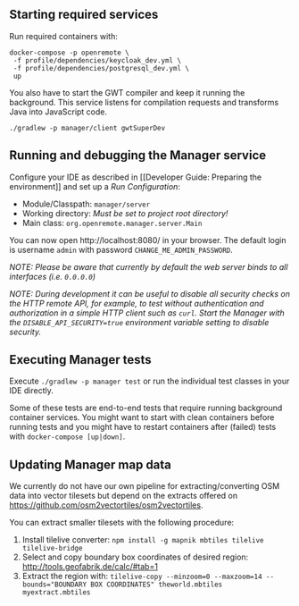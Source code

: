 ## Starting required services

Run required containers with:

```
docker-compose -p openremote \
 -f profile/dependencies/keycloak_dev.yml \
 -f profile/dependencies/postgresql_dev.yml \
 up
```

You also have to start the GWT compiler and keep it running the background. This service listens for compilation requests and transforms Java into JavaScript code.

```
./gradlew -p manager/client gwtSuperDev
```

## Running and debugging the Manager service

Configure your IDE as described in [[Developer Guide: Preparing the  environment]] and set up a *Run Configuration*:

- Module/Classpath: `manager/server`
- Working directory: *Must be set to project root directory!*
- Main class: `org.openremote.manager.server.Main`

You can now open http://localhost:8080/ in your browser. The default login is username `admin` with password `CHANGE_ME_ADMIN_PASSWORD`.

*NOTE: Please be aware that currently by default the web server binds to all interfaces (i.e. `0.0.0.0`)*

*NOTE: During development it can be useful to disable all security checks on the HTTP remote API, for example, to test without authentication and authorization in a simple HTTP client such as `curl`. Start the Manager with the `DISABLE_API_SECURITY=true` environment variable setting to disable security.*

## Executing Manager tests

Execute `./gradlew -p manager test` or run the individual test classes in your IDE directly.

Some of these tests are end-to-end tests that require running background container services. You might want to start with clean containers before running tests and you might have to restart containers after (failed) tests with `docker-compose [up|down]`.

## Updating Manager map data

We currently do not have our own pipeline for extracting/converting OSM data into vector tilesets but depend on the extracts offered on https://github.com/osm2vectortiles/osm2vectortiles.

You can extract smaller tilesets with the following procedure:

1. Install tilelive converter: 
    `npm install -g mapnik mbtiles tilelive tilelive-bridge`
1. Select and copy boundary box coordinates of desired region: 
    http://tools.geofabrik.de/calc/#tab=1 
1. Extract the region with: 
    `tilelive-copy --minzoom=0 --maxzoom=14 --bounds="BOUNDARY BOX COORDINATES" theworld.mbtiles myextract.mbtiles`

<!--
## Configuring security

In an OpenRemote system, servers use certificates to authenticate themselves to clients. Simple default TLS certificates (and the private key only known to the server(s)) have been created with:

```
#!/bin/bash

rm /tmp/or-*.jks /tmp/or-*.cer

keytool -genkeypair -alias "openremote" \
    -noprompt -keyalg RSA -validity 9999 -keysize 2048 \
    -dname "CN=openremote" \
    -keypass CHANGE_ME_SSL_KEY_STORE_PASSWORD \
    -keystore /tmp/or-keystore.jks \
    -storepass CHANGE_ME_SSL_KEY_STORE_PASSWORD

keytool -exportcert \
    -alias "openremote" \
    -keystore /tmp/or-keystore.jks \
    -storepass CHANGE_ME_SSL_KEY_STORE_PASSWORD \
    -file /tmp/or-certificate.cer

keytool -importcert -noprompt \
    -alias "openremote" \
    -file /tmp/or-certificate.cer \
    -keystore /tmp/or-truststore.jks \
    -storepass CHANGE_ME_SSL_KEY_STORE_PASSWORD

keytool -list -v \
    -keystore /tmp/or-keystore.jks \
    -storepass CHANGE_ME_SSL_KEY_STORE_PASSWORD

cp /tmp/or-keystore.jks controller/conf/keystore.jks
cp /tmp/or-truststore.jks controller/conf/truststore.jks

cp /tmp/or-keystore.jks beehive/ccs/conf/keystore.jks

```

At a minimum, you should re-create the stores and private key with your own passwords when deploying OpenRemote.

TODO: Unify default CAs in trust stores in all server systems, which (root) CAs should stay and what is the setup we recommend for OpenRemote users, etc.
-->